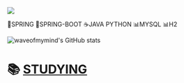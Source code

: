 <img src="https://capsule-render.vercel.app/api?type=waving&color=6DB33F&height=300&section=header&text=wave%20of%20my%20mind&fontSize=89&fontColor=ffffff" />


🍃SPRING 🍃SPRING-BOOT ☕JAVA PYTHON 📊MYSQL 📊H2


![waveofmymind's GitHub stats](https://github-readme-stats.vercel.app/api?username=waveofmymind&show_icons=true&theme=dark)   

# 📚 [STUDYING](https://github.com/waveofmymind/study.git)

